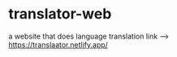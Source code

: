 # translator-web
a website that does language translation
link --> https://translaator.netlify.app/
